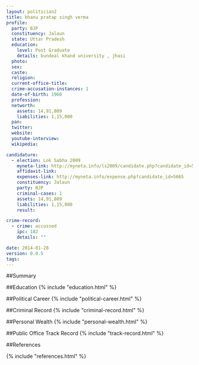 ```yaml
---
layout: politician2
title: bhanu pratap singh verma
profile: 
  party: BJP
  constituency: Jalaun
  state: Uttar Pradesh
  education: 
    level: Post Graduate
    details: bundeal khand university , jhasi
  photo: 
  sex: 
  caste: 
  religion: 
  current-office-title: 
  crime-accusation-instances: 1
  date-of-birth: 1960
  profession: 
  networth: 
    assets: 14,91,809
    liabilities: 1,15,000
  pan: 
  twitter: 
  website: 
  youtube-interview: 
  wikipedia: 

candidature: 
  - election: Lok Sabha 2009
    myneta-link: http://myneta.info/ls2009/candidate.php?candidate_id=5665
    affidavit-link: 
    expenses-link: http://myneta.info/expense.php?candidate_id=5665
    constituency: Jalaun 
    party: BJP
    criminal-cases: 1
    assets: 14,91,809
    liabilities: 1,15,000
    result:  

crime-record: 
  - crime: accussed
    ipc: 182
    details: "" 

date: 2014-01-28
version: 0.0.5
tags: 
---
```

##Summary


##Education
{% include "education.html" %}


##Political Career
{% include "political-career.html" %}


##Criminal Record
{% include "criminal-record.html" %}


##Personal Wealth
{% include "personal-wealth.html" %}


##Public Office Track Record
{% include "track-record.html" %}


##References


{% include "references.html" %}